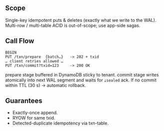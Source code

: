 ## Scope
Single-key idempotent puts & deletes (exactly what we write to the WAL). Multi-row / multi-table ACID is out-of-scope; use app-side sagas.

## Call Flow
```
BEGIN
PUT /txn/prepare  {batch…}   -> 202 + txid
… client retries allowed …
PUT /txn/commit?txid=123     -> 200 OK
```
prepare stage buffered in DynamoDB sticky to tenant.
commit stage writes atomically into next WAL segment and waits for `⟂sealed` ack.
If no commit within TTL (30 s) → automatic rollback.

## Guarantees
- Exactly-once append.
- RYOW for same txid.
- Detected-duplicate idempotency via txn-table.
